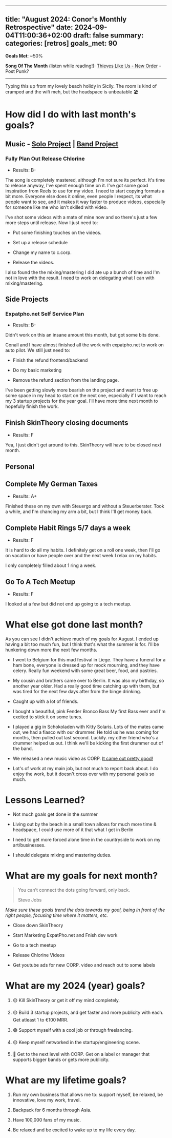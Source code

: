***

title: "August 2024: Conor's Monthly Retrospective"
date: 2024-09-04T11:00:36+02:00
draft: false
summary:
categories: \[retros]
goals\_met: 90
--------------

**Goals Met**: \~50%

**Song Of The Month** (listen while reading!): [Thieves Like Us - New Order](https://open.spotify.com/track/7nX0ISA5uWuhxAjMgXH5au?si=9075c3e3d60542b4) - Post Punk?

***

Typing this up from my lovely beach holidy in Sicily. The room is kind of cramped and the wifi meh, but the headspace is unbeatable 🏖️

# How did I do with last month's goals?

## Music - [Solo Project](https://open.spotify.com/artist/4w77ipMn1jGx4ppm7HNYZK?si=Y5sY7-rrSV-U8j3-8AkMYA) | [Band Project](www.corp.band)

### Fully Plan Out Release Chlorine

*   Results: B-

The song is completely mastered, although I'm not sure its perfect. It's time to release anyway, I've spent enough time on it. I've got some good inspiration from Reels to use for my video. I need to start copying formats a bit more. Everyone else does it online, even people I respect, its what people want to see, and it makes it way faster to produce videos, especially for someone like me who isn't skilled with video.

I've shot some videos with a mate of mine now and so there's just a few more steps until release. Now I just need to:

*   Put some finishing touches on the videos.

*   Set up a release schedule

*   Change my name to c.corp.

*   Release the videos.

I also found the the mixing/mastering I did ate up a bunch of time and I'm not in love with the result. I need to work on delegating what I can with mixing/mastering.

## Side Projects

### Expatpho.net Self Service Plan

*   Results: B-

Didn't work on this an insane amount this month, but got some bits done.

Conall and I have almost finished all the work with expatpho.net to work on auto pilot. We still just need to:

*   Finish the refund frontend/backend

*   Do my basic marketing

*   Remove the refund section from the landing page.

I've been getting slowly more bearish on the project and want to free up some space in my head to start on the next one, especially if I want to reach my 3 startup projects for the year goal. I'll have more time next month to hopefully finish the work.

## Finish SkinTheory closing documents

*   Results: F

Yea, I just didn't get around to this. SkinTheory will have to be closed next month.

## Personal

## Complete My German Taxes

*   Results: A+

Finished these on my own with Steuergo and without a Steuerberater. Took a while, and I'm chancing my arm a bit, but I think I'll get money back.

## Complete Habit Rings 5/7 days a week

*   Results: F

It is hard to do all my habits. I definitely get on a roll one week, then I'll go on vacation or have people over and the next week I relax on my habits.

I only completely filled about 1 ring a week.

## Go To A Tech Meetup

*   Results: F

I looked at a few but did not end up going to a tech meetup.

# What else got done last month?

As you can see I didn't achieve much of my goals for August. I ended up having a bit too much fun, but I think that's what the summer is for. I'll be hunkering down more the next few months.

*   I went to Belgium for this mad festival in Liege. They have a funeral for a ham bone, everyone is dressed up for mock mourning, and they have celery. Really fun weekend with some great beer, food, and pastries.

*   My cousin and brothers came over to Berlin. It was also my birthday, so another year older. Had a really good time catching up with them, but was tired for the next few days after from the binge drinking.

*   Caught up with a lot of friends.

*   I bought a beautiful, pink Fender Bronco Bass My first Bass ever and I'm excited to stick it on some tunes.

*   I played a gig in Schokoladen with Kitty Solaris. Lots of the mates came out, we had a fiasco with our drummer. He told us he was coming for months, then pulled out last second. Luckily. my other friend who's a drummer helped us out. I think we'll be kicking the first drummer out of the band.

*   We released a new music video as CORP. [It came out pretty good!](https://www.youtube.com/watch?v=uT3wnyxrT5c)

*   Lot's of work at my main job, but not much to report back about. I do enjoy the work, but it doesn't cross over with my personal goals so much.

# Lessons Learned?

*   Not much goals get done in the summer

*   Living out by the beach in a small town allows for much more time & headspace, I could use more of it that what I get in Berlin

*   I need to get more forced alone time in the countryside to work on my art/businesses.

*   I should delegate mixing and mastering duties.

# What are my goals for next month?

> You can’t connect the dots going forward, only back.
>
> Steve Jobs

*Make sure these goals trend the dots towards my goal, being in front of the right people, focusing time where it matters, etc.*

*   Close down SkinTheory

*   Start Marketing ExpatPho.net and Fnish dev work

*   Go to a tech meetup

*   Release Chlorine Videos

*   Get youtube ads for new CORP. video and reach out to some labels

# What are my 2024 (year) goals?

1.  🟡 Kill SkinTheory or get it off my mind completely.

2.  🟡 Build 3 startup projects, and get faster and more publicity with each. Get atleast 1 to €100 MRR.

3.  🟢 Support myself with a cool job or through freelancing.

4.  🟡 Keep myself networked in the startup/engineering scene.

5.  🔴 Get to the next level with CORP. Get on a label or manager that supports bigger bands or gets more publicity.

# What are my lifetime goals?

1.  Run my own business that allows me to: support myself, be relaxed, be innovative, love my work, travel.

2.  Backpack for 6 months through Asia.

3.  Have 100,000 fans of my music.

4.  Be relaxed and be excited to wake up to my life every day.

